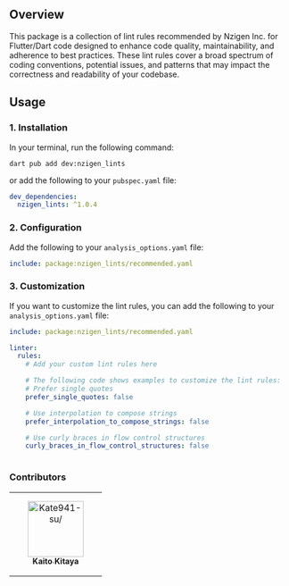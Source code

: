 ## Overview

This package is a collection of lint rules recommended by Nzigen Inc. for Flutter/Dart code designed to enhance code quality, maintainability, and adherence to best practices. 
These lint rules cover a broad spectrum of coding conventions, potential issues, and patterns that may impact the correctness and readability of your codebase.

## Usage

### 1. Installation

In your terminal, run the following command:
```shell
dart pub add dev:nzigen_lints
```

or add the following to your `pubspec.yaml` file:

```yaml
dev_dependencies:
  nzigen_lints: ^1.0.4
```

### 2. Configuration
Add the following to your `analysis_options.yaml` file:

```yaml
include: package:nzigen_lints/recommended.yaml
```

### 3. Customization
If you want to customize the lint rules, you can add the following to your `analysis_options.yaml` file:

```yaml
include: package:nzigen_lints/recommended.yaml

linter:
  rules:
    # Add your custom lint rules here

    # The following code shows examples to customize the lint rules:
    # Prefer single quotes
    prefer_single_quotes: false

    # Use interpolation to compose strings
    prefer_interpolation_to_compose_strings: false

    # Use curly braces in flow control structures
    curly_braces_in_flow_control_structures: false
  
```

### Contributors

<table>
<tr>
    <td align="center" style="word-wrap: break-word; width: 150.0; height: 150.0">
        <a href=https://github.com/Kate941-su>
            <img src=https://avatars.githubusercontent.com/u/62321671?v=4 width="100;"  alt=Kate941-su/>
            <br />
            <sub style="font-size:14px"><b>Kaito Kitaya</b></sub>
        </a>
    </td>
</tr>
</table>